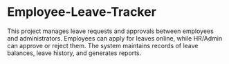 # Employee-Leave-Tracker
This project manages leave requests and approvals between employees and administrators.  Employees can apply for leaves online, while HR/Admin can approve or reject them. The  system maintains records of leave balances, leave history, and generates reports.
